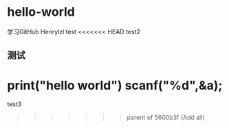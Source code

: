 # hello-world
学习GitHub
Henrylzl
test
<<<<<<< HEAD
test2
## 测试
print("hello world")
scanf("%d",&a);
=======
test3
>>>>>>> parent of 5600b3f (Add all)
